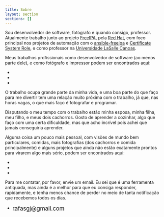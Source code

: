 ```yaml
---
title: Sobre
layout: section
sections: []
---
```


Sou desenvolvedor de software, fotógrafo e quando consigo, professor. Atualmente trabalho junto ao projeto [FreeIPA], pela [Red Hat], com foco principal nos projetos de automação com o [ansible-freeipa] e [Certificate System Role], e como professor na [Universidade LaSalle Canoas].

Meus trabalhos profissionais como desenvolvedor de software (ao menos parte dele), e como fotógrafo e impressor podem ser encontrados aqui:
<div class="social">
<ul>
    <li><a target="_blank" href="https://github.com/rjeffman"><span class="fa-brands fa-github huge"></span></a></li>
    <li><a target="_blank" href="https://instagram.com/rafaeljeffman.fotografia"><span class="fa-brands fa-instagram huge"></span></a></li>
    <li><a target="_blank" href="https://lightroom.adobe.com/shares/4bbe9f19914b4f6faaae89503331a573"><i class="fa-sharp fa-solid fa-camera huge"></i></a></li>
</ul>
</div>

O trabalho ocupa grande parte da minha vida, e uma boa parte do que faço para me divertir tem uma relação muito próxima com o trabalho, já que, nas horas vagas, o que mais faço é fotografar e programar.

Disputando o meu tempo com o trabalho estão minha esposa, minha filha, meu filho, e meus dois cachorros. Gosto de aprender a cozinhar, algo que faço com uma certa dificuldade, mas que acho incrível pois achei que jamais conseguiria aprender.

Alguma coisa um pouco mais pessoal, com visões de mundo bem particulares, comidas, mais fotografias (dos cachorros e comida principalmente) e alguns projetos que ainda não estão exatamente prontos para virarem algo mais sério, podem ser encontrados aqui:
<div class="social">
<ul>
    <!--
    <li><a target="_blank" href="https://twitter.com/rafasgj"><span class="fa-brands fa-twitter huge"></span></a></li>
    -->
    <li><a target="_blank" href="https://mastodon.sociial/@rafasgj"><span class="fa-brands fa-mastodon huge"></span></a></li>
    <li><a target="_blank" href="https://instagram.com/rafasgj"><span class="fa-brands fa-instagram huge"></span></a></li>
    <li><a target="_blank" href="https://github.com/rafasgj"><span class="fa-brands fa-github huge"></span></a></li>
</ul>
</div>

Para me contatar, por favor, envie um email. Eu sei que é uma ferramenta antiquada, mas ainda é a melhor para que eu consiga responder, rapidamente, e tenha menos chance de perder no meio de tanta notificação que recebemos todos os dias.
<div class="social">
<ul style="margin: 0 auto !important;">
    <li>
        <a href="mailto:rafasgj@gmail.com"><span class="fa-regular fa-envelope"></span>
        <span style="font-size: 14pt; vertical-align: middle">rafasgj@gmail.com</span></a>
    </li>
</ul>
</div>

[freeipa]: https://freeipa.org
[ansible-freeipa]: https://github.com/freeipa/ansible-freeipa
[certificate system role]: https://github.com/linux-system-roles/certificate
[Red Hat]: https://jobs.redhat.com
[Universidade LaSalle Canoas]: /teaching/lasalle
